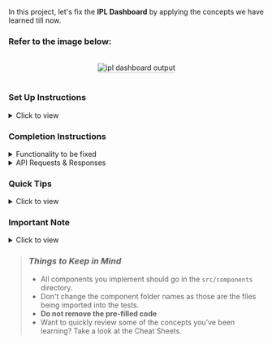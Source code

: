 In this project, let's fix the **IPL Dashboard** by applying the concepts we have learned till now.



### Refer to the image below:

<br/>
<div style="text-align: center;">
    <img src="https://assets.ccbp.in/frontend/content/react-js/ipl-dashboard-output-v2.gif" alt="ipl dashboard output" style="max-width:70%;box-shadow:0 2.8px 2.2px rgba(0, 0, 0, 0.12)">
</div>
<br/>

### Set Up Instructions

<details>
<summary>Click to view</summary>

- Download dependencies by running `npm install`
- Start up the app using `npm start`
</details>

### Completion Instructions

<details>
<summary>Functionality to be fixed</summary>
<br/>

Fix the given code to have the following functionality

- When the app is opened, Home Route should be displayed
- When the Home Route is opened,
  - Make HTTP GET request to the **teamsApiUrl**
  - **_loader_** should be displayed while fetching the data
  - After fetching the data, the list of teams should be displayed
- When a team card in Home Route is clicked,
  - Page should be navigated to the Team Matches Route with the URL `/team-matches/:id`
- When the Team Matches Route is opened,
  - Make HTTP GET request to the **teamMatchesApiUrl** with the team id to get the recent matches data of the team
    - Example: `https://apis.ccbp.in/ipl/KKR`
  - **_loader_** should be displayed while fetching the data
  - After fetching the data, the team banner, latest match, and list of recent matches should be displayed

</details>

<details>

<summary>API Requests & Responses</summary>
<br/>

**teamsApiUrl**

#### API: `https://apis.ccbp.in/ipl`

#### Method: `GET`

#### Description:

Returns a response containing the list of all IPL teams

#### Response

```json
{
  "teams": [
    {
      "name": "Royal Challengers Bangalore",
      "id": "RCB",
      "team_image_url": "https://assets.ccbp.in/frontend/react-js/rcb-logo-img.png",
      // use value of the key 'name' for alt as `${name}`
    },
    ...
  ],
}
```

**teamMatchesApiUrl**

#### API: `https://apis.ccbp.in/ipl/:id`

#### Example: `https://apis.ccbp.in/ipl/KKR`

#### Method: `GET`

#### Description:

Returns a response containing details of all recent matches of a team

#### Response

```json
{
  "team_banner_url": "https://assets.ccbp.in/frontend/react-js/kkr-team-img.png",
  "latest_match_details": {
    "umpires": "CB Gaffaney, VK Sharma",
    "result": "Kolkata Knight Riders Won by 7 wickets",
    "man_of_the_match": "Shubman Gill",
    "id": "1216545",
    "date": "2020-09-26",
    "venue": "At Sheikh Zayed Stadium, Abu Dhabi",
    "competing_team": "Sunrisers Hyderabad",
    "competing_team_logo": "https://upload.wikimedia.org/wikipedia/en/thumb/8/81/Sunrisers_Hyderabad.svg/1200px-Sunrisers_Hyderabad.svg.png",
    // use value of the key 'competing_team' for alt as `latest match ${competing_team}`
    "first_innings": "Sunrisers Hyderabad",
    "second_innings": "Kolkata Knight Riders",
    "match_status": "Won",
  },
  "recent_matches": [
    {
      "umpires": "RK Illingworth, K Srinivasan",
      "result": "Royal Challengers Bangalore Won by 82 runs",
      "man_of_the_match": "AB de Villiers",
      "id": "1216540",
      "date": "2020-10-12",
      "venue": "At Sharjah Cricket Stadium, Sharjah",
      "competing_team": "Royal Challengers Bangalore",
      "competing_team_logo": "https://upload.wikimedia.org/wikipedia/en/thumb/2/2a/Royal_Challengers_Bangalore_2020.svg/1200px-Royal_Challengers_Bangalore_2020.svg.png",
      // use value of the key 'competing_team' for alt as `competing team ${competing_team}`
      "first_innings": "Royal Challengers Bangalore",
      "second_innings": "Kolkata Knight Riders",
      "match_status": "Lost",
    },
    ...
  ],
}
```

</details>

### Quick Tips

<details>
<summary>Click to view</summary>
<br>

- There are `13` bugs to be fixed to achieve the functionality and the UI that is expected

</details>

### Important Note

<details>
<summary>Click to view</summary>

<br/>

**The following instructions are required for the tests to pass**

- Wrap the `Loader` component with an HTML container element and add the `data-testid` attribute value as `loader` to it as shown below

  ```jsx
  <div data-testid="loader">
    <Loader type="Oval" color="#ffffff" height={50} width={50} />
  </div>
  ```

</details>

> ### _Things to Keep in Mind_
>
> - All components you implement should go in the `src/components` directory.
> - Don't change the component folder names as those are the files being imported into the tests.
> - **Do not remove the pre-filled code**
> - Want to quickly review some of the concepts you’ve been learning? Take a look at the Cheat Sheets.
